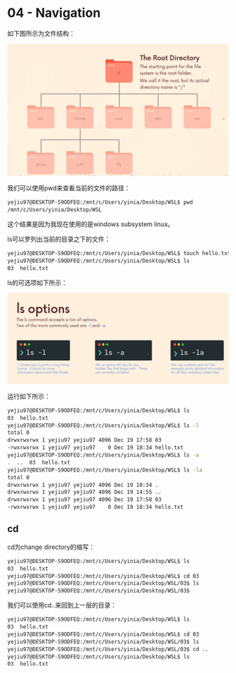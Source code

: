 # 04 - Navigation

如下图所示为文件结构：

![Untitled](04%20-%20Navigation%205f5a24e92d9847efa2ce5c1e8678738f/Untitled.png)

我们可以使用pwd来查看当前的文件的路径：

```bash
yejiu97@DESKTOP-S9ODFEQ:/mnt/c/Users/yinia/Desktop/WSL$ pwd
/mnt/c/Users/yinia/Desktop/WSL
```

这个结果是因为我现在使用的是windows subsystem linux。

ls可以罗列出当前的目录之下的文件：

```bash
yejiu97@DESKTOP-S9ODFEQ:/mnt/c/Users/yinia/Desktop/WSL$ touch hello.txt
yejiu97@DESKTOP-S9ODFEQ:/mnt/c/Users/yinia/Desktop/WSL$ ls
03  hello.txt
```

ls的可选项如下所示：

![Untitled](04%20-%20Navigation%205f5a24e92d9847efa2ce5c1e8678738f/Untitled%201.png)

运行如下所示：

```bash
yejiu97@DESKTOP-S9ODFEQ:/mnt/c/Users/yinia/Desktop/WSL$ ls
03  hello.txt
yejiu97@DESKTOP-S9ODFEQ:/mnt/c/Users/yinia/Desktop/WSL$ ls -l
total 0
drwxrwxrwx 1 yejiu97 yejiu97 4096 Dec 19 17:58 03
-rwxrwxrwx 1 yejiu97 yejiu97    0 Dec 19 18:34 hello.txt
yejiu97@DESKTOP-S9ODFEQ:/mnt/c/Users/yinia/Desktop/WSL$ ls -a
.  ..  03  hello.txt
yejiu97@DESKTOP-S9ODFEQ:/mnt/c/Users/yinia/Desktop/WSL$ ls -la
total 0
drwxrwxrwx 1 yejiu97 yejiu97 4096 Dec 19 18:34 .
drwxrwxrwx 1 yejiu97 yejiu97 4096 Dec 19 14:55 ..
drwxrwxrwx 1 yejiu97 yejiu97 4096 Dec 19 17:58 03
-rwxrwxrwx 1 yejiu97 yejiu97    0 Dec 19 18:34 hello.txt
```

## cd

cd为change directory的缩写：

```bash
yejiu97@DESKTOP-S9ODFEQ:/mnt/c/Users/yinia/Desktop/WSL$ ls
03  hello.txt
yejiu97@DESKTOP-S9ODFEQ:/mnt/c/Users/yinia/Desktop/WSL$ cd 03
yejiu97@DESKTOP-S9ODFEQ:/mnt/c/Users/yinia/Desktop/WSL/03$ ls
yejiu97@DESKTOP-S9ODFEQ:/mnt/c/Users/yinia/Desktop/WSL/03$
```

我们可以使用cd..来回到上一层的目录：

```bash
yejiu97@DESKTOP-S9ODFEQ:/mnt/c/Users/yinia/Desktop/WSL$ ls
03  hello.txt
yejiu97@DESKTOP-S9ODFEQ:/mnt/c/Users/yinia/Desktop/WSL$ cd 03
yejiu97@DESKTOP-S9ODFEQ:/mnt/c/Users/yinia/Desktop/WSL/03$ ls
yejiu97@DESKTOP-S9ODFEQ:/mnt/c/Users/yinia/Desktop/WSL/03$ cd ..
yejiu97@DESKTOP-S9ODFEQ:/mnt/c/Users/yinia/Desktop/WSL$ ls
03  hello.txt
```